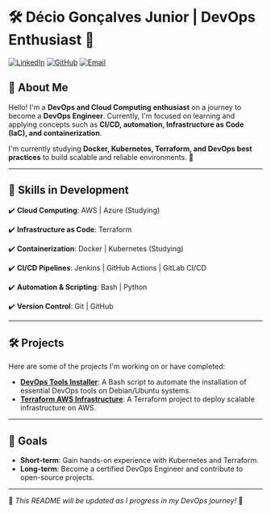 # 🛠️ Décio Gonçalves Junior | DevOps Enthusiast 🚀

[![LinkedIn](https://img.shields.io/badge/LinkedIn-Profile-blue?logo=linkedin)](https://www.linkedin.com/in/d%C3%A9cio-gon%C3%A7alves-b674881a3/) [![GitHub](https://img.shields.io/badge/GitHub-Profile-black?logo=github)](https://github.com/dgnnj) [![Email](https://img.shields.io/badge/Email-Contact-red?logo=gmail)](mailto:deciogoncalvesjr@hotmail.com)  

## 🔹 About Me  

Hello! I'm a **DevOps and Cloud Computing enthusiast** on a journey to become a **DevOps Engineer**. Currently, I'm focused on learning and applying concepts such as **CI/CD, automation, Infrastructure as Code (IaC), and containerization**.

I'm currently studying **Docker, Kubernetes, Terraform, and DevOps best practices** to build scalable and reliable environments. 🚀

---

## 🚀 Skills in Development

✔️ **Cloud Computing**: AWS | Azure (Studying)

✔️ **Infrastructure as Code**: Terraform

✔️ **Containerization**: Docker | Kubernetes (Studying)

✔️ **CI/CD Pipelines**: Jenkins | GitHub Actions | GitLab CI/CD

✔️ **Automation & Scripting**: Bash | Python

✔️ **Version Control**: Git | GitHub

---

## 🛠️ Projects

Here are some of the projects I'm working on or have completed:

- **[DevOps Tools Installer](https://github.com/dgnnj/devops-tools)**: A Bash script to automate the installation of essential DevOps tools on Debian/Ubuntu systems.
- **[Terraform AWS Infrastructure](https://github.com/dgnnj/terraform-eks)**: A Terraform project to deploy scalable infrastructure on AWS.

---

## 🎯 Goals

- **Short-term**: Gain hands-on experience with Kubernetes and Terraform.
- **Long-term**: Become a certified DevOps Engineer and contribute to open-source projects.

---

📌 *This README will be updated as I progress in my DevOps journey!* 🚀
